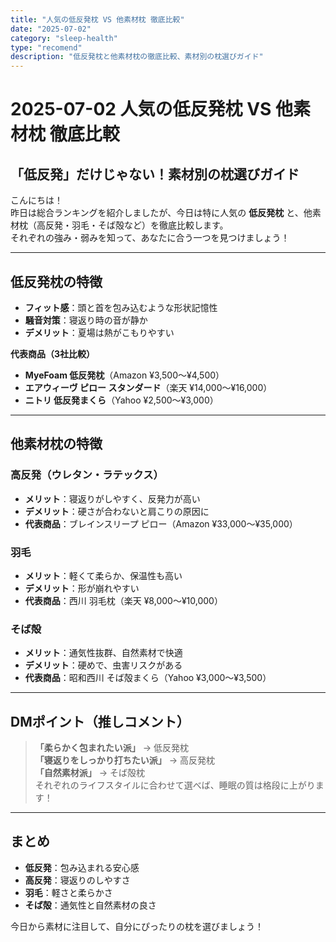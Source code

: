 ```yaml
---
title: "人気の低反発枕 VS 他素材枕 徹底比較"
date: "2025-07-02"
category: "sleep-health"
type: "recomend"
description: "低反発枕と他素材枕の徹底比較、素材別の枕選びガイド"
---
```


# 2025-07-02 人気の低反発枕 VS 他素材枕 徹底比較

## 「低反発」だけじゃない！素材別の枕選びガイド

こんにちは！  
昨日は総合ランキングを紹介しましたが、今日は特に人気の **低反発枕** と、他素材枕（高反発・羽毛・そば殻など）を徹底比較します。  
それぞれの強み・弱みを知って、あなたに合う一つを見つけましょう！

---

## 低反発枕の特徴
- **フィット感**：頭と首を包み込むような形状記憶性
- **騒音対策**：寝返り時の音が静か
- **デメリット**：夏場は熱がこもりやすい

**代表商品（3社比較）**
- **MyeFoam 低反発枕**（Amazon ¥3,500〜¥4,500）
- **エアウィーヴ ピロー スタンダード**（楽天 ¥14,000〜¥16,000）
- **ニトリ 低反発まくら**（Yahoo ¥2,500〜¥3,000）

---

## 他素材枕の特徴

### 高反発（ウレタン・ラテックス）
- **メリット**：寝返りがしやすく、反発力が高い
- **デメリット**：硬さが合わないと肩こりの原因に
- **代表商品**：ブレインスリープ ピロー（Amazon ¥33,000〜¥35,000）

### 羽毛
- **メリット**：軽くて柔らか、保温性も高い
- **デメリット**：形が崩れやすい
- **代表商品**：西川 羽毛枕（楽天 ¥8,000〜¥10,000）

### そば殻
- **メリット**：通気性抜群、自然素材で快適
- **デメリット**：硬めで、虫害リスクがある
- **代表商品**：昭和西川 そば殻まくら（Yahoo ¥3,000〜¥3,500）

---

## DMポイント（推しコメント）
> **「柔らかく包まれたい派」** → 低反発枕  
> **「寝返りをしっかり打ちたい派」** → 高反発枕  
> **「自然素材派」** → そば殻枕  
> それぞれのライフスタイルに合わせて選べば、睡眠の質は格段に上がります！

---

## まとめ
- **低反発**：包み込まれる安心感
- **高反発**：寝返りのしやすさ
- **羽毛**：軽さと柔らかさ
- **そば殻**：通気性と自然素材の良さ

今日から素材に注目して、自分にぴったりの枕を選びましょう！
